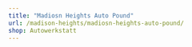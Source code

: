 ```yaml
---
title: "Madiosn Heights Auto Pound"
url: /madison-heights/madiosn-heights-auto-pound/
shop: Autowerkstatt
---
```

